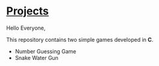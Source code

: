 # <b><u>Projects</u></b>
<p>Hello Everyone,</p>
<p>This repository contains two simple games developed in <b>C</b>.</p>
<ul>
  <li>Number Guessing Game</li>
  <li>Snake Water Gun</li>
</ul>

